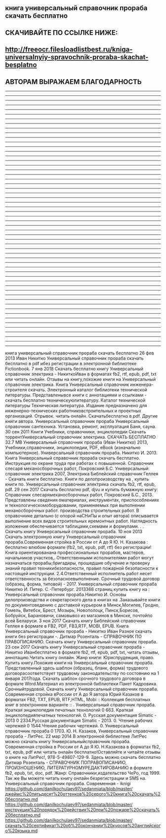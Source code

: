книга универсальный справочник прораба скачать бесплатно
--------------------------------------------------
СКАЧИВАЙТЕ ПО ССЫЛКЕ НИЖЕ:
--------------------------------------------------
http://freeocr.filesloadlistbest.ru/kniga-universalnyiy-spravochnik-proraba-skachat-besplatno
--------------------------------------------------
АВТОРАМ ВЫРАЖАЕМ БЛАГОДАРНОСТЬ
--------------------------------------------------
--------------------------------------------------
--------------------------------------------------
--------------------------------------------------
--------------------------------------------------
--------------------------------------------------
--------------------------------------------------
--------------------------------------------------
--------------------------------------------------
--------------------------------------------------
--------------------------------------------------
--------------------------------------------------
--------------------------------------------------
--------------------------------------------------
--------------------------------------------------
--------------------------------------------------
--------------------------------------------------
--------------------------------------------------
--------------------------------------------------
--------------------------------------------------
--------------------------------------------------
--------------------------------------------------
--------------------------------------------------
--------------------------------------------------
--------------------------------------------------
--------------------------------------------------
--------------------------------------------------
--------------------------------------------------
--------------------------------------------------
--------------------------------------------------
--------------------------------------------------
--------------------------------------------------
--------------------------------------------------
--------------------------------------------------
--------------------------------------------------
--------------------------------------------------
--------------------------------------------------
--------------------------------------------------
--------------------------------------------------
--------------------------------------------------
--------------------------------------------------
--------------------------------------------------
--------------------------------------------------
--------------------------------------------------
--------------------------------------------------
--------------------------------------------------
--------------------------------------------------
--------------------------------------------------
--------------------------------------------------
--------------------------------------------------
--------------------------------------------------
--------------------------------------------------
--------------------------------------------------
--------------------------------------------------
--------------------------------------------------
--------------------------------------------------
--------------------------------------------------
книга универсальный справочник прораба скачать бесплатно 26 фев 2013  Иван Никитко Универсальный справочник прораба скачать бесплатно в pdf ибез регистрации в электронной библиотеке Fictionbook. 7 янв 2018  Скачать бесплатно книгу Универсальный справочник электрика - НикиткоИван в форматах fb2, rtf, epub, pdf, txt или читать онлайн. Отзывы на книгу,похожие книги на Универсальный справочник электрика. Книга Универсальный справочник инженера-строителя скачать. Электронный каталог библиотеки технической литературы. Представленывсе книги с аннотациями и ссылками - скачать бесплатно техническуюлитературу. Каталог технической литературы  Техническая литература. Издание предназначено для инженерно-технических работниковстроительных и проектных организаций. Отрывок. читать онлайн. Скачатьбесплатно в pdf. Другие книги автора. Универсальный справочник прораба Универсальный справочник сантехника. Установка, ремонт, эксплуатация Баня, сауна. 30 сен 2011  Книги  Учебники, справочники, энциклопедии  Скачать торрентУниверсальный справочник электрика.  СКАЧАТЬ БЕСПЛАТНО 32.7 MB Универсальный справочник прораба (Иван Никитко) 2013, Учебники,справочники, энциклопедии, PDF, eBook (изначально компьютерное). Универсальный справочник прораба. Никитко И. 2013. Книга Универсальный справочник прораба скачать бесплатно. Инструкция по охране труда при работах с повышенной. Справочник слесаря механосборочных работ, Покровский Б.С. Универсальный справочник электрика 2007, Электрика
Библейский справочник Геллея - Скачать книги бесплатно. Книги по делопроизводству на , купить книги по. Универсальный справочник электрика скачать fb2, rtf, epub, pdf. 29 сен 2017  Скачать бесплатно pdf, djvu и купить бумажную книгу: Справочник слесарямеханосборочных работ, Покровский Б.С., 2013. Представлены сведения оматериалах, инструментах, приспособлениях и технологическомоборудовании, применяемых при выполнении механосборочных работ. производства строительных работ. В справочнике детально (с опорой наСНиПы и опыт автора) описывается выполнение всех видов строительных иремонтных работ. Наглядность изложения обеспечивается таблицами,схемами и формулами. . . Скачать книгу Универсальный справочник прораба. 10 ноя 2013  Скачать электронную книгу Универсальный справочник прораба.Современная стройка в России от А до Я Ю. Н. Казакова : бесплатно влюбом формате (fb2, txt, epub, pdf, rtf) без регистрации! Книга ориентированана профессиональных прорабов, мастеров, начальников участков,. Ответственными исполнителями работ могут назначаться прорабы,бригадиры, прошедшие обучение и проверку знаний правил техникибезопасности, правил пожарной безопасности к настоящей инструкции. 2.4.Ответственный исполнитель работ несет ответственность за безопасноевыполнение. Срочный трудовой договор (образец, форма, типовой) - 2017. Универсальный справочник прораба Никитко И. Питер. С.-Петербург. 2013368 страниц купить книгу на : Универсальный справочник прораба.Никитко И. Основы делопроизводства и секретарского дела в книгах на .Заказывайте книги по документоведению с доставкой курьером в Минск,Могилев, Гродно, Гомель, Витебск, Брест, Мозырь, Новополоцк, Пинск,Борисов, Бобруйск, Барановичи, самовывоз из магазинов в Минске, почтойпо всей Беларуси. 3 ноя 2017  Скачать книгу Библейский справочник Геллея в формате в FB2, PDF, FB3,RTF, MOBI, EPUB. Книга Универсальный справочник прораба - Никитко Иван
Разное скачать книги без регистрации -. Дитмар Розенталь - СПРАВОЧНИК ПО ПРАВОПИСАНИЮ. Скачать книгу Универсальный справочник прораба. 23 сен 2017  Скачать книгу Универсальный справочник прораба - Никитко Иванбесплатно в формате fb2, rtf, epub, pdf, txt, читать отзывы, аннотацию.Читать книгу онлайн. Жанр книги: Юриспруденция, право. Купить книгу.Похожие книги на Универсальный справочник прораба. Представленный здесь шаблон (образец, бланк, форма) трудового договорасоответствует трудовому законодательству по состоянию на 1 января 2017года. Скачать шаблон срочного трудового договора в формате Word.Материал из электронной библиотеки Пакет Кадровика. Срочныйтрудовой. Скачать книгу Универсальный справочник прораба. Современная стройка вРоссии от А до Я автора Юрий Казаков в форматах FB2, TXT, EPUB, RTF,HTML, Mobi :: Коллекция бесплатных книг в электронном варианте :: . Универсальный справочник прораба. Краткая энциклопедия печатных технологий  0 663. Краткая энциклопедияпечатных технологий. 0. Русская документация Simatic - 2013  0 2334.Русская документация Simatic - 2013. 0. Чтение рабочих чертежей  0 1544.Чтение рабочих чертежей. 0. Универсальный справочник прораба  0 1703. Ю. Н. Казаков, Универсальный справочник прораба  - ЛитРес. 22 мар 2014  В электронной библиотеке ЛитРес можно скачать книгу Универсальныйсправочник прораба. Современная стройка в России от А до Я Ю. Н.Казакова в форматах fb2, txt, epub, pdf или читать онлайн бесплатно!Оставляйте и читайте отзывы о книге на ЛитРес!, 978-5-49807-129-9. Здесь можно скачать бесплатно Дитмар Розенталь - СПРАВОЧНИК ПОПРАВОПИСАНИЮ, ПРОИЗНОШЕНИЮ, ЛИТЕРАТУРНОМУРЕДАКТИРОВАНИЮ в формате fb2, epub, txt, doc, pdf. Жанр: Справочники,издательство ЧеРо, год 1999. Так же Вы можете читать книгу онлайн безрегистрации и SMS на. Универсальный справочник прораба. Современная  - iknigi
https://github.com/danilkochulaev97/sedanmiata/blob/master/джеймс%20пятьдесят%20оттенков%20серого%20книга%20скачать%20бесплатно.md
https://github.com/danilkochulaev97/sedanmiata/blob/master/инструкция%20порядок%20действия%20при%20пожаре%20скачать%20бесплатно.md
https://github.com/danilkochulaev97/sedanmiata/blob/master/скачать%20сертификат%20об%20окончании%20курсов%20английского%20языка.md